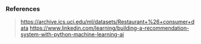### References
> https://archive.ics.uci.edu/ml/datasets/Restaurant+%26+consumer+data
> https://www.linkedin.com/learning/building-a-recommendation-system-with-python-machine-learning-ai
